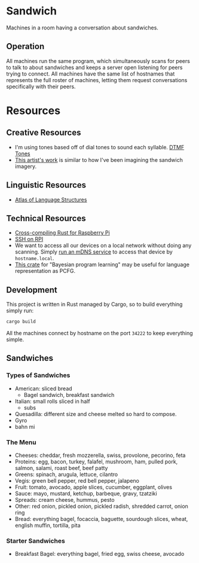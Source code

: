 # Sandwich
Machines in a room having a conversation about sandwiches.

## Operation
All machines run the same program, which simultaneously scans for peers to talk to about sandwiches and keeps a server open listening for peers trying to connect.
All machines have the same list of hostnames that represents the full roster of machines, letting them request conversations specifically with their peers.

# Resources

## Creative Resources
- I'm using tones based off of dial tones to sound each syllable. [DTMF Tones](http://www.dialabc.com/sound/dtmf.html)
- [This artist's work](https://www.istockphoto.com/portfolio/bad_arithmetic?assettype=image&sort=mostpopular) is similar to how I've been imagining the sandwich imagery.

## Linguistic Resources
- [Atlas of Language Structures](https://wals.info/)

## Technical Resources
- [Cross-compiling Rust for Raspberry Pi](https://hackernoon.com/compiling-rust-for-the-raspberry-pi-49fdcd7df658)
- [SSH on RPI](https://www.raspberrypi.org/documentation/remote-access/ssh/)
- We want to access all our devices on a local network without doing any scanning.
  Simply [run an mDNS service](https://www.howtogeek.com/167190/how-and-why-to-assign-the-.local-domain-to-your-raspberry-pi/) to access that device by `hostname.local`.
- [This crate](https://docs.rs/programinduction/0.6.9/programinduction/index.html) for "Bayesian program learning" may be useful for language representation as PCFG.

## Development
This project is written in Rust managed by Cargo, so to build everything simply run:
```sh
cargo build
```

All the machines connect by hostname on the port `34222` to keep everything simple.


## Sandwiches
### Types of Sandwiches
- American: sliced bread
  - Bagel sandwich, breakfast sandwich
- Italian: small rolls sliced in half
  - subs
- Quesadilla: different size and cheese melted so hard to compose.
- Gyro
- bahn mi

### The Menu
- Cheeses: cheddar, fresh mozzerella, swiss, provolone, pecorino, feta
- Proteins: egg, bacon, turkey, falafel, mushroom, ham, pulled pork, salmon, salami, roast beef, beef patty
- Greens: spinach, arugula, lettuce, cilantro
- Vegis: green bell pepper, red bell pepper, jalapeno
- Fruit: tomato, avocado, apple slices, cucumber, eggplant, olives
- Sauce: mayo, mustard, ketchup, barbeque, gravy, tzatziki
- Spreads: cream cheese, hummus, pesto
- Other: red onion, pickled onion, pickled radish, shredded carrot, onion ring
- Bread: everything bagel, focaccia, baguette, sourdough slices, wheat, english muffin, tortilla, pita

### Starter Sandwiches
- Breakfast Bagel: everything bagel, fried egg, swiss cheese, avocado
